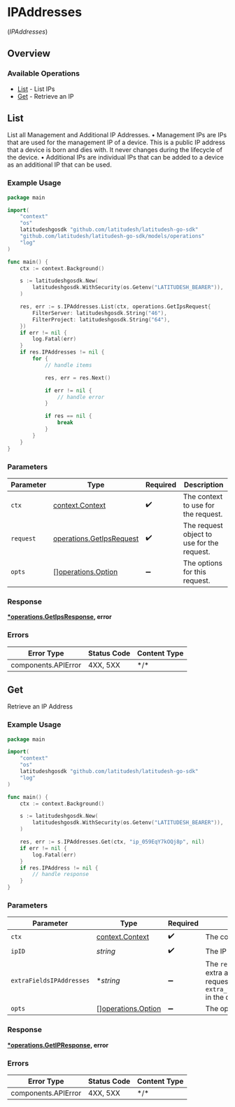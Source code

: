 # IPAddresses
(*IPAddresses*)

## Overview

### Available Operations

* [List](#list) - List IPs
* [Get](#get) - Retrieve an IP

## List

List all Management and Additional IP Addresses.
 • Management IPs are IPs that are used for the management IP of a device.
   This is a public IP address that a device is born and dies with. It never changes during the lifecycle of the device.
 • Additional IPs are individual IPs that can be added to a device as an additional IP that can be used.


### Example Usage

<!-- UsageSnippet language="go" operationID="get-ips" method="get" path="/ips" -->
```go
package main

import(
	"context"
	"os"
	latitudeshgosdk "github.com/latitudesh/latitudesh-go-sdk"
	"github.com/latitudesh/latitudesh-go-sdk/models/operations"
	"log"
)

func main() {
    ctx := context.Background()

    s := latitudeshgosdk.New(
        latitudeshgosdk.WithSecurity(os.Getenv("LATITUDESH_BEARER")),
    )

    res, err := s.IPAddresses.List(ctx, operations.GetIpsRequest{
        FilterServer: latitudeshgosdk.String("46"),
        FilterProject: latitudeshgosdk.String("64"),
    })
    if err != nil {
        log.Fatal(err)
    }
    if res.IPAddresses != nil {
        for {
            // handle items

            res, err = res.Next()

            if err != nil {
                // handle error
            }

            if res == nil {
                break
            }
        }
    }
}
```

### Parameters

| Parameter                                                            | Type                                                                 | Required                                                             | Description                                                          |
| -------------------------------------------------------------------- | -------------------------------------------------------------------- | -------------------------------------------------------------------- | -------------------------------------------------------------------- |
| `ctx`                                                                | [context.Context](https://pkg.go.dev/context#Context)                | :heavy_check_mark:                                                   | The context to use for the request.                                  |
| `request`                                                            | [operations.GetIpsRequest](../../models/operations/getipsrequest.md) | :heavy_check_mark:                                                   | The request object to use for the request.                           |
| `opts`                                                               | [][operations.Option](../../models/operations/option.md)             | :heavy_minus_sign:                                                   | The options for this request.                                        |

### Response

**[*operations.GetIpsResponse](../../models/operations/getipsresponse.md), error**

### Errors

| Error Type          | Status Code         | Content Type        |
| ------------------- | ------------------- | ------------------- |
| components.APIError | 4XX, 5XX            | \*/\*               |

## Get

Retrieve an IP Address

### Example Usage

<!-- UsageSnippet language="go" operationID="get-ip" method="get" path="/ips/{ip_id}" -->
```go
package main

import(
	"context"
	"os"
	latitudeshgosdk "github.com/latitudesh/latitudesh-go-sdk"
	"log"
)

func main() {
    ctx := context.Background()

    s := latitudeshgosdk.New(
        latitudeshgosdk.WithSecurity(os.Getenv("LATITUDESH_BEARER")),
    )

    res, err := s.IPAddresses.Get(ctx, "ip_059EqY7kOQj8p", nil)
    if err != nil {
        log.Fatal(err)
    }
    if res.IPAddress != nil {
        // handle response
    }
}
```

### Parameters

| Parameter                                                                                                                                                                | Type                                                                                                                                                                     | Required                                                                                                                                                                 | Description                                                                                                                                                              |
| ------------------------------------------------------------------------------------------------------------------------------------------------------------------------ | ------------------------------------------------------------------------------------------------------------------------------------------------------------------------ | ------------------------------------------------------------------------------------------------------------------------------------------------------------------------ | ------------------------------------------------------------------------------------------------------------------------------------------------------------------------ |
| `ctx`                                                                                                                                                                    | [context.Context](https://pkg.go.dev/context#Context)                                                                                                                    | :heavy_check_mark:                                                                                                                                                       | The context to use for the request.                                                                                                                                      |
| `ipID`                                                                                                                                                                   | *string*                                                                                                                                                                 | :heavy_check_mark:                                                                                                                                                       | The IP Address ID                                                                                                                                                        |
| `extraFieldsIPAddresses`                                                                                                                                                 | **string*                                                                                                                                                                | :heavy_minus_sign:                                                                                                                                                       | The `region` and `server` are provided as extra attributes that are lazy loaded. To request it, just set `extra_fields[ip_addresses]=region,server` in the query string. |
| `opts`                                                                                                                                                                   | [][operations.Option](../../models/operations/option.md)                                                                                                                 | :heavy_minus_sign:                                                                                                                                                       | The options for this request.                                                                                                                                            |

### Response

**[*operations.GetIPResponse](../../models/operations/getipresponse.md), error**

### Errors

| Error Type          | Status Code         | Content Type        |
| ------------------- | ------------------- | ------------------- |
| components.APIError | 4XX, 5XX            | \*/\*               |